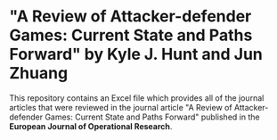 # "A Review of Attacker-defender Games: Current State and Paths Forward" by Kyle J. Hunt and Jun Zhuang
This repository contains an Excel file which provides all of the journal articles that were reviewed in the journal article "A Review of Attacker-defender Games: Current State and Paths Forward" published in the __European Journal of Operational Research__.
